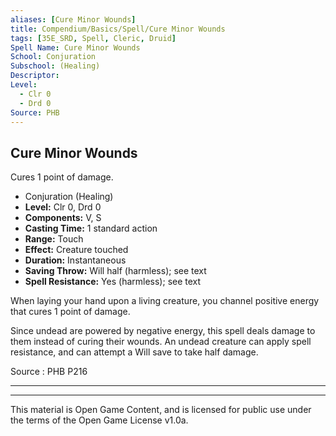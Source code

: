```yaml
---
aliases: [Cure Minor Wounds]
title: Compendium/Basics/Spell/Cure Minor Wounds
tags: [35E_SRD, Spell, Cleric, Druid]
Spell Name: Cure Minor Wounds
School: Conjuration
Subschool: (Healing)
Descriptor: 
Level:
  - Clr 0
  - Drd 0
Source: PHB
---
```



## Cure Minor Wounds

Cures 1 point of damage.

*   Conjuration (Healing)
*   **Level:** Clr 0, Drd 0
*   **Components:** V, S
*   **Casting Time:** 1 standard action
*   **Range:** Touch
*   **Effect:** Creature touched
*   **Duration:** Instantaneous
*   **Saving Throw:** Will half (harmless); see text
*   **Spell Resistance:** Yes (harmless); see text

<p>When laying your hand upon a living creature, you channel positive energy that cures 1 point of damage.</p><p>Since undead are powered by negative energy, this spell deals damage to them instead of curing their wounds. An undead creature can apply spell resistance, and can attempt a Will save to take half damage.</p>

Source : PHB P216

---

---

This material is Open Game Content, and is licensed for public use under
the terms of the Open Game License v1.0a.
